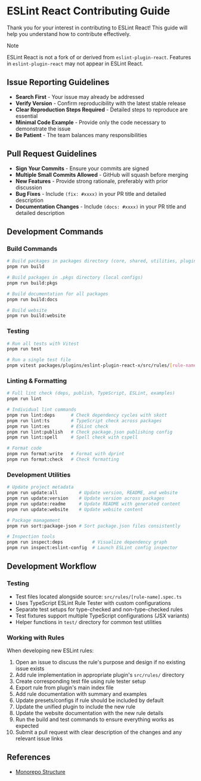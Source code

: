 # ESLint React Contributing Guide

Thank you for your interest in contributing to ESLint React! This guide will help you understand how to contribute effectively.

> [!NOTE]
> ESLint React is not a fork of or derived from `eslint-plugin-react`. Features in `eslint-plugin-react` may not appear in ESLint React.

## Issue Reporting Guidelines

- **Search First** - Your issue may already be addressed
- **Verify Version** - Confirm reproducibility with the latest stable release
- **Clear Reproduction Steps Required** - Detailed steps to reproduce are essential
- **Minimal Code Example** - Provide only the code necessary to demonstrate the issue
- **Be Patient** - The team balances many responsibilities

## Pull Request Guidelines

- **Sign Your Commits** - Ensure your commits are signed
- **Multiple Small Commits Allowed** - GitHub will squash before merging
- **New Features** - Provide strong rationale, preferably with prior discussion
- **Bug Fixes** - Include `(fix: #xxxx)` in your PR title and detailed description
- **Documentation Changes** - Include `(docs: #xxxx)` in your PR title and detailed description

## Development Commands

### Build Commands

```bash
# Build packages in packages directory (core, shared, utilities, plugins)
pnpm run build

# Build packages in .pkgs directory (local configs)
pnpm run build:pkgs

# Build documentation for all packages
pnpm run build:docs

# Build website
pnpm run build:website
```

### Testing

```bash
# Run all tests with Vitest
pnpm run test

# Run a single test file
pnpm vitest packages/plugins/eslint-plugin-react-x/src/rules/[rule-name].spec.ts
```

### Linting & Formatting

```bash
# Full lint check (deps, publish, TypeScript, ESLint, examples)
pnpm run lint

# Individual lint commands
pnpm run lint:deps      # Check dependency cycles with skott
pnpm run lint:ts        # TypeScript check across packages
pnpm run lint:es        # ESLint check
pnpm run lint:publish   # Check package.json publishing config
pnpm run lint:spell     # Spell check with cspell

# Format code
pnpm run format:write   # Format with dprint
pnpm run format:check   # Check formatting
```

### Development Utilities

```bash
# Update project metadata
pnpm run update:all        # Update version, README, and website
pnpm run update:version    # Update version across packages
pnpm run update:readme     # Update README with generated content
pnpm run update:website    # Update website content

# Package management
pnpm run sort:package-json # Sort package.json files consistently

# Inspection tools
pnpm run inspect:deps           # Visualize dependency graph
pnpm run inspect:eslint-config  # Launch ESLint config inspector
```

## Development Workflow

### Testing

- Test files located alongside source: `src/rules/[rule-name].spec.ts`
- Uses TypeScript ESLint Rule Tester with custom configurations
- Separate test setups for type-checked and non-type-checked rules
- Test fixtures support multiple TypeScript configurations (JSX variants)
- Helper functions in `test/` directory for common test utilities

### Working with Rules

When developing new ESLint rules:

1. Open an issue to discuss the rule's purpose and design if no existing issue exists
2. Add rule implementation in appropriate plugin's `src/rules/` directory
3. Create corresponding test file using rule tester setup
4. Export rule from plugin's main index file
5. Add rule documentation with summary and examples
6. Update presets/configs if rule should be included by default
7. Update the unified plugin to include the new rule
8. Update the website documentation with the new rule details
9. Run the build and test commands to ensure everything works as expected
10. Submit a pull request with clear description of the changes and any relevant issue links

## References

- [Monorepo Structure](https://beta.eslint-react.xyz/docs/contributing#monorepo-structure)
